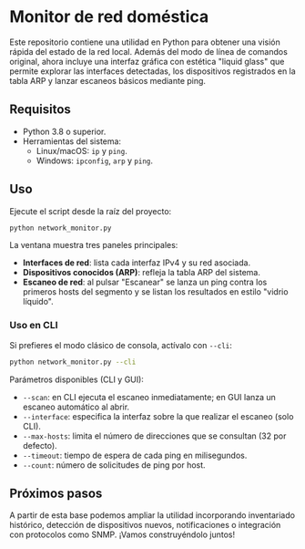# Monitor de red doméstica

Este repositorio contiene una utilidad en Python para
obtener una visión rápida del estado de la red local. Además del modo de línea de
comandos original, ahora incluye una interfaz gráfica con estética "liquid glass" que
permite explorar las interfaces detectadas, los dispositivos registrados en la tabla
ARP y lanzar escaneos básicos mediante ping.

## Requisitos

* Python 3.8 o superior.
* Herramientas del sistema:
  * Linux/macOS: `ip` y `ping`.
  * Windows: `ipconfig`, `arp` y `ping`.

## Uso

Ejecute el script desde la raíz del proyecto:

```bash
python network_monitor.py
```

La ventana muestra tres paneles principales:

* **Interfaces de red**: lista cada interfaz IPv4 y su red asociada.
* **Dispositivos conocidos (ARP)**: refleja la tabla ARP del sistema.
* **Escaneo de red**: al pulsar "Escanear" se lanza un ping contra los primeros hosts
  del segmento y se listan los resultados en estilo "vidrio líquido".

### Uso en CLI

Si prefieres el modo clásico de consola, actívalo con `--cli`:

```bash
python network_monitor.py --cli
```

Parámetros disponibles (CLI y GUI):

* `--scan`: en CLI ejecuta el escaneo inmediatamente; en GUI lanza un escaneo automático al abrir.
* `--interface`: especifica la interfaz sobre la que realizar el escaneo (solo CLI).
* `--max-hosts`: limita el número de direcciones que se consultan (32 por defecto).
* `--timeout`: tiempo de espera de cada ping en milisegundos.
* `--count`: número de solicitudes de ping por host.

## Próximos pasos

A partir de esta base podemos ampliar la utilidad incorporando inventariado histórico,
detección de dispositivos nuevos, notificaciones o integración con protocolos como
SNMP. ¡Vamos construyéndolo juntos!
